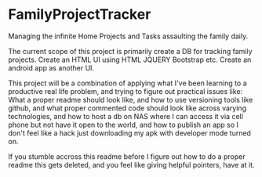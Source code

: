 # FamilyProjectTracker
Managing the infinite Home Projects and Tasks assaulting the family daily.

The current scope of this project is primarily create a DB for tracking family projects. 
Create an HTML UI using HTML JQUERY Bootstrap etc.
Create an android app as another UI.
 

This project will be a combination of applying what I've been learning to a productive real life problem, and trying to figure out practical issues like: 
What a proper readme should look like, 
and how to use versioning tools like github, 
and what proper commented code should look like across varying technologies,
and how to host a db on NAS where I can access it via cell phone but not have it open to the world, 
and how to publish an app so I don't feel like a hack just downloading my apk with developer mode turned on.

If you stumble accross this readme before I figure out how to do a proper readme this gets deleted, and you feel like giving helpful pointers, have at it.



